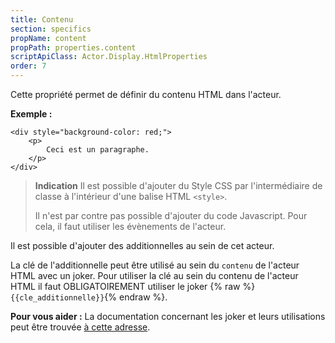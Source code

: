 ```yaml
---
title: Contenu
section: specifics
propName: content
propPath: properties.content
scriptApiClass: Actor.Display.HtmlProperties
order: 7
---
```

Cette propriété permet de définir du contenu HTML dans l'acteur.

**Exemple :**

```
<div style="background-color: red;">
    <p>
        Ceci est un paragraphe.
    </p>
</div>
```

> **Indication** Il est possible d'ajouter du Style CSS par l'intermédiaire de classe à l'intérieur d'une balise HTML `<style>`.
>
> Il n'est par contre pas possible d'ajouter du code Javascript. Pour cela, il faut utiliser les évènements de l'acteur.


Il est possible d'ajouter des additionnelles au sein de cet acteur.

La clé de l'additionnelle peut être utilisé au sein du `contenu` de l'acteur HTML avec un joker.
Pour utiliser la clé au sein du contenu de l'acteur HTML il faut OBLIGATOIREMENT utiliser le joker {% raw %}`{{cle_additionnelle}}`{% endraw %}.

**Pour vous aider :**
La documentation concernant les joker et leurs utilisations peut être trouvée [à cette adresse]().
